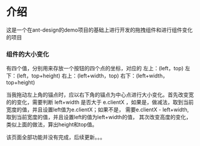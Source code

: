 # 介绍
这是一个在ant-design的demo项目的基础上进行开发的拖拽组件和进行组件变化的项目

### 组件的大小变化

有四个值，分别用来存放一个按钮的四个点的坐标，对应的
    左上：(left，top)
    左下：(left，top+height)
    右上：(left+width，top)
    右下：(left+width，top+height)

当我拖动左上角的锚点时，应以右下角的锚点为中心点进行大小变化。首先改变宽的的变化，需要判断 left+width 是否大于 e.clientX ，如果是，做减法，取到当前宽度的值，并且设置left值为e.clientX；如果不是，
需要e.clientX - left+width, 取到当前宽度的值，并且设置left的值为left+width的值，
其次改变高度的变化，类似上面的做法，算出height和top值。

该页面全部功能并没有完成，后续更新。。。